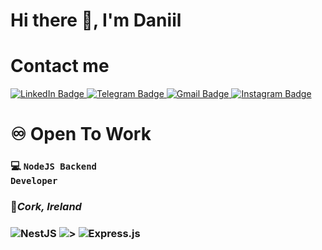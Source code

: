 # Hi there 👋, I'm Daniil
# Contact me
<a href="https://www.linkedin.com/in/daniil-stoian-1746a6227">
  <img src="https://img.shields.io/badge/LinkedIn-blue?style=for-the-badge&logo=linkedin&logoColor=white" alt="LinkedIn Badge"/>
</a>
<a href="t.me/qu33zz">
  <img src="https://img.shields.io/badge/Telegram-blue?style=for-the-badge&logo=telegram&logoColor=white" alt="Telegram Badge"/>
</a>
<a href="https://mail.google.com/mail/?view=cm&source=mailto&to=queezz.dev@gmail.com">
  <img src="https://img.shields.io/badge/Gmail-red?style=for-the-badge&logo=gmail&logoColor=white" alt="Gmail Badge"/>
</a>
<a href="https://mail.google.com/mail/?view=cm&source=mailto&to=queezz.dev@gmail.com">
  <img src="https://img.shields.io/badge/instagram-yellow?style=for-the-badge&logo=instagram&logoColor=white" alt="Instagram Badge"/>
</a>


# ♾️ Open To Work
### 💻 <code>NodeJS Backend Developer</code>
### 📍*Cork, Ireland*
### ![NestJS](https://img.shields.io/badge/nestjs-%23E0234E.svg?style=for-the-badge&logo=nestjs&logoColor=white) ![>](https://img.shields.io/badge/-%3E-red?style=for-the-badge) ![Express.js](https://img.shields.io/badge/express.js-%23404d59.svg?style=for-the-badge&logo=express&logoColor=%2361DAFB)</div>



<!--
**Qu33zZ/Qu33zZ** is a ✨ _special_ ✨ repository because its `README.md` (this file) appears on your GitHub profile.

Here are some ideas to get you started:

- 🔭 I’m currently working on ...
- 🌱 I’m currently learning ...
- 👯 I’m looking to collaborate on ...
- 🤔 I’m looking for help with ...
- 💬 Ask me about ...
- 📫 How to reach me: ...
- 😄 Pronouns: ...
- ⚡ Fun fact: ...
-->
